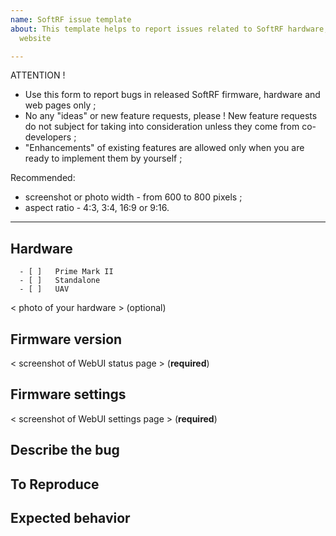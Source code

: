 ```yaml
---
name: SoftRF issue template
about: This template helps to report issues related to SoftRF hardware, software and
  website

---
```


ATTENTION ! 

- Use this form to report bugs in released SoftRF firmware, hardware and web pages only ;
- No any "ideas" or new feature requests, please ! New feature requests do not subject for taking into consideration unless they come from co-developers ;
- "Enhancements" of existing features are allowed only when you are ready to implement them by yourself ;

Recommended:
- screenshot or photo width - from 600 to 800 pixels ;
- aspect ratio - 4:3, 3:4, 16:9 or 9:16.

--------------------

## Hardware

      - [ ]   Prime Mark II
      - [ ]   Standalone
      - [ ]   UAV

< photo of your hardware > (optional)

## Firmware version

<  screenshot of WebUI status page > (**required**)

## Firmware settings

<  screenshot of WebUI settings page > (**required**)

## Describe the bug


## To Reproduce


## Expected behavior
